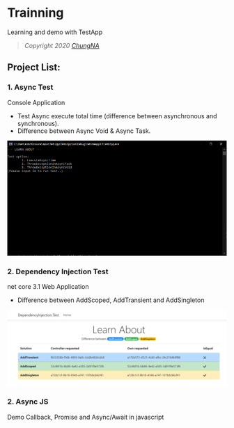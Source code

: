 # Trainning
Learning and demo with TestApp
> *Copyright 2020 [ChungNA](https://github.com/chungpj)*

## Project List:
### 1. Async Test
Console Application
- Test Async execute total time (difference between asynchronous and synchronous).
- Difference between Async Void & Async Task.

![demo](TestSolution/Async.Test/result.png)

### 2. Dependency Injection Test
net core 3.1 Web Application
- Difference between AddScoped, AddTransient and AddSingleton

![demo](TestSolution/DependencyInjection.Test/result.png)

### 2. Async JS
Demo Callback, Promise and Async/Await in javascript